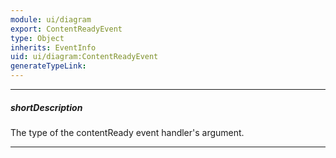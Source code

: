 ```yaml
---
module: ui/diagram
export: ContentReadyEvent
type: Object
inherits: EventInfo
uid: ui/diagram:ContentReadyEvent
generateTypeLink: 
---
```

---
##### shortDescription
The type of the contentReady event handler's argument.

---
<!-- Description goes here -->